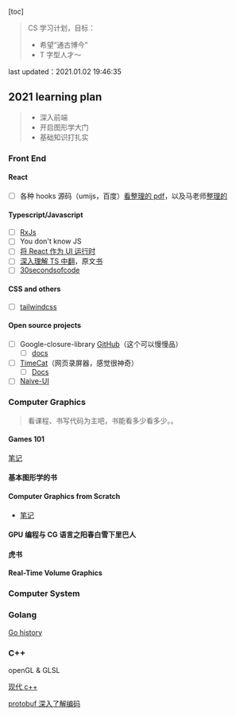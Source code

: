 [toc]

> CS 学习计划，目标：
>
> - 希望“通古博今”
> - T 字型人才～

last updated：2021.01.02 19:46:35

## 2021 learning plan

> - 深入前端
> - 开启图形学大门
> - 基础知识打扎实

### Front End

#### React

- [ ] 各种 hooks 源码（umijs，百度）[看整理的 pdf](/Users/koyote/Documents/pdfs/Dig_deep_into_Hooks.pdf)，以及马老师[整理的](https://thinking.tomotoes.com/tags/docs/dig-deep-into-hooks)

#### Typescript/Javascript

- [ ] [RxJs](https://juejin.cn/post/6910943445569765384)
- [ ] You don't know JS
- [ ] [将 React 作为 UI 运行时](https://overreacted.io/zh-hans/react-as-a-ui-runtime/)
- [ ] [深入理解 TS 中翻](https://jkchao.github.io/typescript-book-chinese/)，原文[书](https://basarat.gitbook.io/typescript/getting-started)
- [ ] [30secondsofcode](https://www.30secondsofcode.org/)

#### CSS and others

- [ ] [tailwindcss](https://tailwindcss.com/)

#### Open source projects

- [ ] Google-closure-library [GitHub](https://github.com/google/closure-library)（这个可以慢慢品）
  - [ ] [docs](https://developers.google.com/closure/library/docs/gettingstarted)
- [ ] [TimeCat](https://github.com/oct16/TimeCat)（网页录屏器，感觉很神奇）
  - [ ] [Docs](https://timecatjs.com/docs/)
- [ ] [Naive-UI](https://www.naiveui.com/zh-CN/os-theme)

### Computer Graphics

> 看课程、书写代码为主吧，书能看多少看多少。。

#### Games 101

[笔记](computer_graphics/games101)

#### 基本图形学的书

#### Computer Graphics from Scratch

- [笔记](computer_graphics/computer_graphics_from_scratch/reading_note.md)

#### GPU 编程与 CG 语言之阳春白雪下里巴人

#### 虎书

#### Real-Time Volume Graphics

### Computer System

### Golang

[Go history](https://github.com/golang-design/history)

### C++

openGL & GLSL

[现代 c++](cpp/cpp_on_the_fly.md)



[protobuf 深入了解编码](https://www.jianshu.com/p/73c9ed3a4877)

